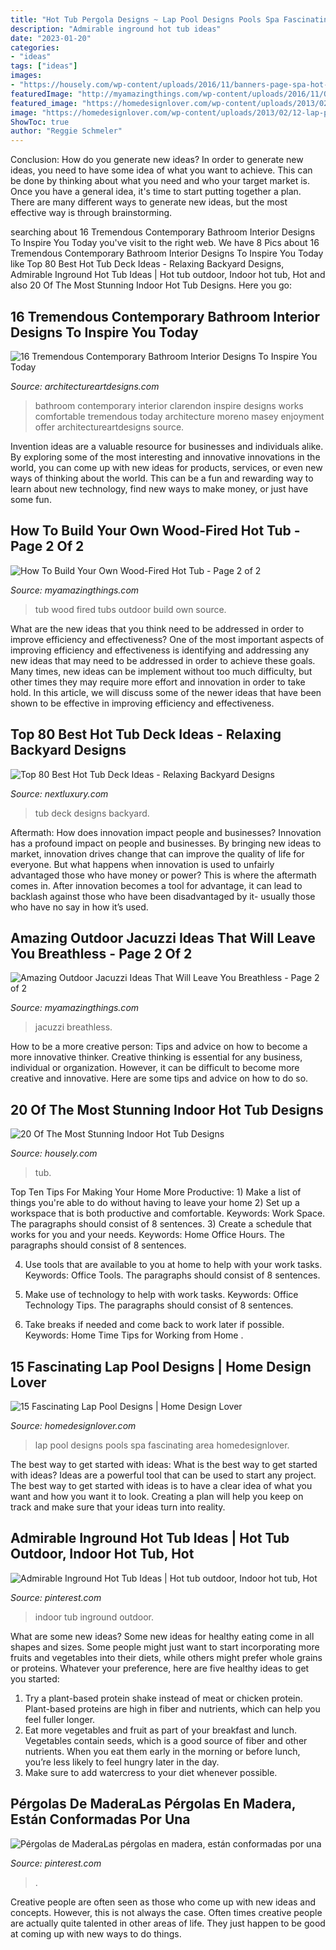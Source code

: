 ```yaml
---
title: "Hot Tub Pergola Designs ~ Lap Pool Designs Pools Spa Fascinating Area Homedesignlover"
description: "Admirable inground hot tub ideas"
date: "2023-01-20"
categories:
- "ideas"
tags: ["ideas"]
images:
- "https://housely.com/wp-content/uploads/2016/11/banners-page-spa-hot-tubs.jpg"
featuredImage: "http://myamazingthings.com/wp-content/uploads/2016/11/Outdoor-Tubs-13.jpg"
featured_image: "https://homedesignlover.com/wp-content/uploads/2013/02/12-lap-pool.jpg"
image: "https://homedesignlover.com/wp-content/uploads/2013/02/12-lap-pool.jpg"
ShowToc: true
author: "Reggie Schmeler"
---
```



Conclusion: How do you generate new ideas?
In order to generate new ideas, you need to have some idea of what you want to achieve. This can be done by thinking about what you need and who your target market is. Once you have a general idea, it's time to start putting together a plan. There are many different ways to generate new ideas, but the most effective way is through brainstorming.

	

		
searching about 16 Tremendous Contemporary Bathroom Interior Designs To Inspire You Today you've visit to the right web. We have 8 Pics about 16 Tremendous Contemporary Bathroom Interior Designs To Inspire You Today like Top 80 Best Hot Tub Deck Ideas - Relaxing Backyard Designs, Admirable Inground Hot Tub Ideas | Hot tub outdoor, Indoor hot tub, Hot and also 20 Of The Most Stunning Indoor Hot Tub Designs. Here you go:
		
    
## 16 Tremendous Contemporary Bathroom Interior Designs To Inspire You Today

<img loading=lazy src="https://www.architectureartdesigns.com/wp-content/uploads/2015/04/16-Tremendous-Contemporary-Bathroom-Interior-Designs-To-Inspire-You-Today-1-630x699.jpg" onerror="this.onerror=null;this.src='https://tse2.mm.bing.net/th?id=OIP.cDI5T8xMAz1JTIwIHEHIagHaIN&amp;pid=15.1';" alt="16 Tremendous Contemporary Bathroom Interior Designs To Inspire You Today">

_Source: architectureartdesigns.com_

>bathroom contemporary interior clarendon inspire designs works comfortable tremendous today architecture moreno masey enjoyment offer architectureartdesigns source. 

	

Invention ideas are a valuable resource for businesses and individuals alike. By exploring some of the most interesting and innovative innovations in the world, you can come up with new ideas for products, services, or even new ways of thinking about the world. This can be a fun and rewarding way to learn about new technology, find new ways to make money, or just have some fun.

    
## How To Build Your Own Wood-Fired Hot Tub - Page 2 Of 2

<img loading=lazy src="http://myamazingthings.com/wp-content/uploads/2016/11/Outdoor-Tubs-13.jpg" onerror="this.onerror=null;this.src='https://tse4.mm.bing.net/th?id=OIP.8jfoY35f6gGVd_KrklS1MAHaE7&amp;pid=15.1';" alt="How To Build Your Own Wood-Fired Hot Tub - Page 2 of 2">

_Source: myamazingthings.com_

>tub wood fired tubs outdoor build own source. 

	

What are the new ideas that you think need to be addressed in order to improve efficiency and effectiveness?
One of the most important aspects of improving efficiency and effectiveness is identifying and addressing any new ideas that may need to be addressed in order to achieve these goals. Many times, new ideas can be implement without too much difficulty, but other times they may require more effort and innovation in order to take hold. In this article, we will discuss some of the newer ideas that have been shown to be effective in improving efficiency and effectiveness.

    
## Top 80 Best Hot Tub Deck Ideas - Relaxing Backyard Designs

<img loading=lazy src="http://nextluxury.com/wp-content/uploads/home-ideas-hot-tub-deck.jpg" onerror="this.onerror=null;this.src='https://tse1.mm.bing.net/th?id=OIP.Yqo9WS5ejsm0gvUYJT4L9QAAAA&amp;pid=15.1';" alt="Top 80 Best Hot Tub Deck Ideas - Relaxing Backyard Designs">

_Source: nextluxury.com_

>tub deck designs backyard. 

	

Aftermath: How does innovation impact people and businesses?
Innovation has a profound impact on people and businesses. By bringing new ideas to market, innovation drives change that can improve the quality of life for everyone. But what happens when innovation is used to unfairly advantaged those who have money or power? This is where the aftermath comes in. After innovation becomes a tool for advantage, it can lead to backlash against those who have been disadvantaged by it- usually those who have no say in how it’s used.

    
## Amazing Outdoor Jacuzzi Ideas That Will Leave You Breathless - Page 2 Of 2

<img loading=lazy src="https://myamazingthings.com/wp-content/uploads/2017/04/outdoors.jpg" onerror="this.onerror=null;this.src='https://tse1.mm.bing.net/th?id=OIP.goW2g-Nkgycqx7mDJxz9ZwHaJ4&amp;pid=15.1';" alt="Amazing Outdoor Jacuzzi Ideas That Will Leave You Breathless - Page 2 of 2">

_Source: myamazingthings.com_

>jacuzzi breathless. 

	

How to be a more creative person: Tips and advice on how to become a more innovative thinker.
Creative thinking is essential for any business, individual or organization. However, it can be difficult to become more creative and innovative. Here are some tips and advice on how to do so.

    
## 20 Of The Most Stunning Indoor Hot Tub Designs

<img loading=lazy src="https://housely.com/wp-content/uploads/2016/11/banners-page-spa-hot-tubs.jpg" onerror="this.onerror=null;this.src='https://tse2.mm.bing.net/th?id=OIP.WKLjsI_BNPJPADL1o3rY4AHaDd&amp;pid=15.1';" alt="20 Of The Most Stunning Indoor Hot Tub Designs">

_Source: housely.com_

>tub. 

	

Top Ten Tips For Making Your Home More Productive: 1) Make a list of things you're able to do without having to leave your home
2) Set up a workspace that is both productive and comfortable. Keywords: Work Space. The paragraphs should consist of 8 sentences.
3) Create a schedule that works for you and your needs. Keywords: Home Office Hours. The paragraphs should consist of 8 sentences.

4) Use tools that are available to you at home to help with your work tasks. Keywords: Office Tools. The paragraphs should consist of 8 sentences.

5) Make use of technology to help with work tasks. Keywords: Office Technology Tips. The paragraphs should consist of 8 sentences.

6) Take breaks if needed and come back to work later if possible. Keywords: Home Time Tips for Working from Home .

    
## 15 Fascinating Lap Pool Designs | Home Design Lover

<img loading=lazy src="https://homedesignlover.com/wp-content/uploads/2013/02/12-lap-pool.jpg" onerror="this.onerror=null;this.src='https://tse2.mm.bing.net/th?id=OIP.pEYl9-KVghbv2icsNpD72wHaFK&amp;pid=15.1';" alt="15 Fascinating Lap Pool Designs | Home Design Lover">

_Source: homedesignlover.com_

>lap pool designs pools spa fascinating area homedesignlover. 

	

The best way to get started with ideas: What is the best way to get started with ideas?
Ideas are a powerful tool that can be used to start any project. The best way to get started with ideas is to have a clear idea of what you want and how you want it to look. Creating a plan will help you keep on track and make sure that your ideas turn into reality.

    
## Admirable Inground Hot Tub Ideas | Hot Tub Outdoor, Indoor Hot Tub, Hot

<img loading=lazy src="https://i.pinimg.com/736x/a2/3f/61/a23f61c718d67a3679cb993b57731ec0.jpg" onerror="this.onerror=null;this.src='https://tse4.mm.bing.net/th?id=OIP.quXHi4C3LUI6qf4_Etoo-QHaLH&amp;pid=15.1';" alt="Admirable Inground Hot Tub Ideas | Hot tub outdoor, Indoor hot tub, Hot">

_Source: pinterest.com_

>indoor tub inground outdoor. 

	

What are some new ideas?
Some new ideas for healthy eating come in all shapes and sizes. Some people might just want to start incorporating more fruits and vegetables into their diets, while others might prefer whole grains or proteins. Whatever your preference, here are five healthy ideas to get you started: 
1) Try a plant-based protein shake instead of meat or chicken protein. Plant-based proteins are high in fiber and nutrients, which can help you feel fuller longer. 
2) Eat more vegetables and fruit as part of your breakfast and lunch. Vegetables contain seeds, which is a good source of fiber and other nutrients. When you eat them early in the morning or before lunch, you’re less likely to feel hungry later in the day. 
3) Make sure to add watercress to your diet whenever possible.

    
## Pérgolas De MaderaLas Pérgolas En Madera, Están Conformadas Por Una

<img loading=lazy src="https://i.pinimg.com/736x/70/52/e4/7052e4ac8c77aabf12a437eb110b33f1.jpg" onerror="this.onerror=null;this.src='https://tse1.mm.bing.net/th?id=OIP._QxnrRxkbm4iBphzm5VXrAHaJ4&amp;pid=15.1';" alt="Pérgolas de MaderaLas pérgolas en madera, están conformadas por una">

_Source: pinterest.com_

>. 

	

Creative people are often seen as those who come up with new ideas and concepts. However, this is not always the case. Often times creative people are actually quite talented in other areas of life. They just happen to be good at coming up with new ways to do things.

